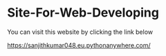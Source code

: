 # Site-For-Web-Developing
You can visit this website by clicking the link below 


https://sanjithkumar048.eu.pythonanywhere.com/
